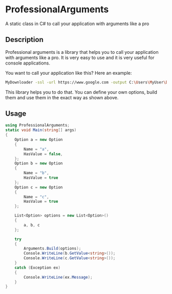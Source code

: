 # ProfessionalArguments
A static class in C# to call your application with arguments like a pro

## Description
Professional arguments is a library that helps you to call your application with arguments like a pro. It is very easy to use and it is very useful for console applications.

You want to call your application like this? Here an example:

```bash
MyDownloader -ssl -url https://www.google.com -output C:\Users\MyUser\Downloads
```

This library helps you to do that. You can define your own options, build them and use them in the exact way as shown above.

## Usage
```csharp
using ProfessionalArguments;
static void Main(string[] args)
{
    Option a = new Option
    {
        Name = "a",
        HasValue = false,
    };
    Option b = new Option
    {
        Name = "b",
        HasValue = true
    };
    Option c = new Option
    {
        Name = "c",
        HasValue = true
    }; 

    List<Option> options = new List<Option>()
    {
        a, b, c
    };

    try
    {
        Arguments.Build(options);
        Console.WriteLine(b.GetValue<string>());
        Console.WriteLine(c.GetValue<string>());
    }
    catch (Exception ex)
    {
        Console.WriteLine(ex.Message);
    }
}
```